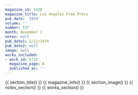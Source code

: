 ```yaml
---
magazine_id: 1420
magazine_title: Los Angeles Free Press
pub_date: '1974'
volume: ''
number: 537
month: November 1
notes: null
pub_date1: 1/11/1974
pub_date2: null
image: null
works_included:
- work_id: 5723
  magazine_page: A
  published_as: ''
---
```


{{ section_title() }}
{{ magazine_info() }}
{{ section_image() }}
{{ notes_section() }}
{{ works_section() }}
